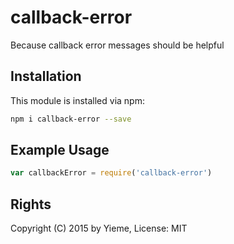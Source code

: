 # callback-error

Because callback error messages should be helpful


## Installation

This module is installed via npm:

```sh
npm i callback-error --save
```

## Example Usage

```js
var callbackError = require('callback-error')
```

## Rights

Copyright (C) 2015 by Yieme, License: MIT
